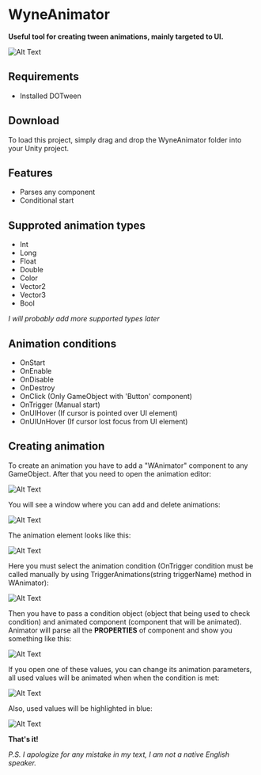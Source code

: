 # WyneAnimator

__Useful tool for creating tween animations, mainly targeted to UI.__

![Alt Text](https://i.imgur.com/GpmZjod.gif)

## Requirements
- Installed DOTween

## Download
To load this project, simply drag and drop the WyneAnimator folder into your Unity project.

## Features
- Parses any component
- Conditional start

## Supproted animation types
- Int
- Long
- Float
- Double
- Color
- Vector2
- Vector3
- Bool

_I  will probably add more supported types later_

## Animation conditions
- OnStart
- OnEnable
- OnDisable
- OnDestroy
- OnClick (Only GameObject with 'Button' component)
- OnTrigger (Manual start)
- OnUIHover (If cursor is pointed over UI element)
- OnUIUnHover (If cursor lost focus from UI element)

## Creating animation

To create an animation you have to add a "WAnimator" component to any GameObject. After that you need to open the animation editor:

![Alt Text](https://i.imgur.com/FUsrGxf.png)

You will see a window where you can add and delete animations:

![Alt Text](https://i.imgur.com/dyupOWk.png)

The animation element looks like this:

![Alt Text](https://i.imgur.com/rx9vRdR.png)

Here you must select the animation condition (OnTrigger condition must be called manually by using TriggerAnimations(string triggerName) method in WAnimator):

![Alt Text](https://i.imgur.com/yn6v2z0.png)

Then you have to pass a condition object (object that being used to check condition) and animated component (component that will be animated). Animator will parse all the __PROPERTIES__ of component and show you something like this:

![Alt Text](https://i.imgur.com/bFqtNlF.png)

If you open one of these values, you can change its animation parameters, all used values will be animated when when the condition is met:

![Alt Text](https://i.imgur.com/iTppvvN.png)

Also, used values will be highlighted in blue:

![Alt Text](https://i.imgur.com/O4FZePJ.png)

__That's it!__

_P.S. I apologize for any mistake in my text, I am not a native English speaker._

